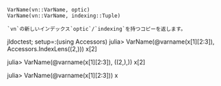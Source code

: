 ```
VarName(vn::VarName, optic)
VarName(vn::VarName, indexing::Tuple)

`vn`の新しいインデックス`optic`/`indexing`を持つコピーを返します。

```

jldoctest; setup=:(using Accessors) julia> VarName(@varname(x[1][2:3]), Accessors.IndexLens((2,))) x[2]

julia> VarName(@varname(x[1][2:3]), ((2,),)) x[2]

julia> VarName(@varname(x[1][2:3])) x

```

```
